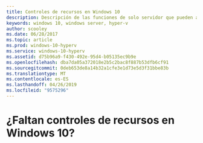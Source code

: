 ```yaml
---
title: Controles de recursos en Windows 10
description: Descripción de las funciones de solo servidor que pueden aparecer, pero no utilizarse, en el Administrador de Hyper-V en Windows 10.
keywords: windows 10, windows server, hyper-v
author: scooley
ms.date: 06/28/2017
ms.topic: article
ms.prod: windows-10-hyperv
ms.service: windows-10-hyperv
ms.assetid: d75b96a9-f430-492e-95d4-b05135ec9b9e
ms.openlocfilehash: dba7da05a372018e2b5c2bac8f887b53dfb6cf91
ms.sourcegitcommit: 0deb653de8a14b32a1cfe3e1d73e5d3f31bbe83b
ms.translationtype: MT
ms.contentlocale: es-ES
ms.lasthandoff: 04/26/2019
ms.locfileid: "9575296"
---
```

# <a name="resource-controls-missing-on-windows-10"></a>¿Faltan controles de recursos en Windows 10?

